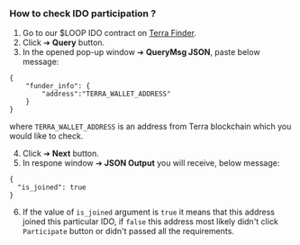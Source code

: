 ### How to check IDO participation ?
1. Go to our $LOOP IDO contract on [Terra Finder](https://finder.terra.money/columbus-5/address/terra1wcmquav80s07phd3wc4zkshuv40wmcpurqw5t2).
2. Click ➔ **Query** button.
3. In the opened pop-up window ➔ **QueryMsg JSON**, paste below message:

```
{
    "funder_info": {
        "address":"TERRA_WALLET_ADDRESS"
    }
}
```

where `TERRA_WALLET_ADDRESS` is an address from Terra blockchain which you would like to check.

4. Click ➔ **Next** button.
5. In respone window ➔ **JSON Output** you will receive, below message:

```
{
  "is_joined": true
}
```

6. If the value of `is_joined` argument is `true` it means that this address joined this particular IDO, if `false` this address most likely didn't click `Participate` button or didn't passed all the requirements.
